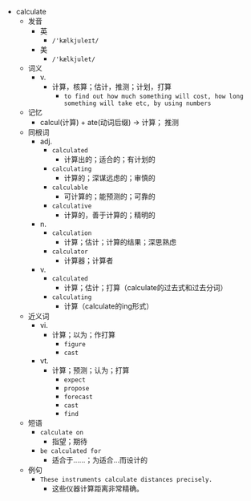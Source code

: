 - calculate
  - 发音
    - 英
      - `/'kælkjuleɪt/`
    - 美
      - `/'kælkjulet/`
  - 词义
    - v.
      - 计算，核算；估计，推测；计划，打算
        - `to find out how much something will cost, how long something will take etc, by using numbers`
  - 记忆
    - calcul(计算) + ate(动词后缀) → 计算； 推测
  - 同根词
    - adj.
      - `calculated`
        - 计算出的；适合的；有计划的
      - `calculating`
        - 计算的；深谋远虑的；审慎的
      - `calculable`
        - 可计算的；能预测的；可靠的
      - `calculative`
        - 计算的，善于计算的；精明的
    - n.
      - `calculation`
        - 计算；估计；计算的结果；深思熟虑
      - `calculator`
        - 计算器；计算者
    - v.
      - `calculated`
        - 计算；估计；打算（calculate的过去式和过去分词）
      - `calculating`
        - 计算（calculate的ing形式）
  - 近义词
    - vi.
      - 计算；以为；作打算
        - `figure`
        - `cast`
    - vt.
      - 计算；预测；认为；打算
        - `expect`
        - `propose`
        - `forecast`
        - `cast`
        - `find`
  - 短语
    - `calculate on`
      - 指望；期待 
    - `be calculated for`
      - 适合于……；为适合…而设计的 
  - 例句
    - `These instruments calculate distances precisely.`
      - 这些仪器计算距离非常精确。

